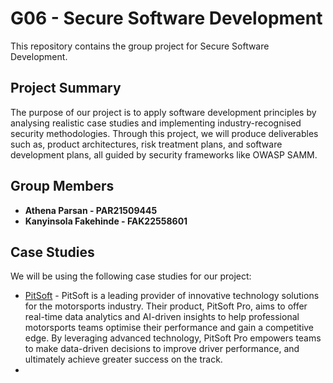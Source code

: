 # G06 - Secure Software Development

This repository contains the group project for Secure Software Development. 

## Project Summary
The purpose of our project is to apply software development principles by analysing realistic case studies and implementing industry-recognised security methodologies. Through this project, we will produce deliverables such as, product architectures, risk treatment plans, and software development plans, all guided by security frameworks like OWASP SAMM.

## Group Members
- **Athena Parsan - PAR21509445**
- **Kanyinsola Fakehinde - FAK22558601**

## Case Studies
We will be using the following case studies for our project:
- [PitSoft](Case_Studies/PitSoft.pdf) - PitSoft is a leading provider of innovative technology solutions for the motorsports industry. Their product, PitSoft Pro, aims to offer real-time data analytics and AI-driven insights to help professional motorsports teams optimise their performance and gain a competitive edge. By leveraging advanced technology, PitSoft Pro empowers teams to make data-driven decisions to improve driver performance, and ultimately achieve greater success on the track.
-
